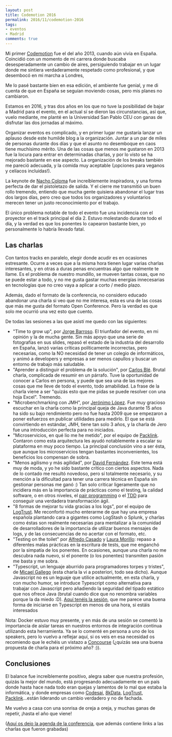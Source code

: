 ```yaml
---
layout: post
title: Codemotion 2016
permalink: 2016/11/codemotion-2016
tags:
- eventos
- Madrid
comments: true
---
```


Mi primer [Codemotion](http://codemotion.es/) fue el del año 2013, cuando aún vivía en España. Coincidió con un momento de mi carrera donde buscaba desesperadamente un cambio de aires, persiguiendo trabajar en un lugar donde me sintiera verdaderamente respetado como profesional, y que desembocó en mi marcha a Londres,  

Me lo pasé bastante bien en esa edición, el ambiente fue genial, y me di cuenta de que en España se seguían moviendo cosas, pero mis planes no cambiaron.

Estamos en 2016, y tras dos años en los que no tuve la posibilidad de bajar a Madrid para el evento, en el actual sí se dieron las circunstancias, así que, vuelo mediante, me planté en la Universidad San Pablo CEU con ganas de disfrutar las dos jornadas al máximo.

<!--break-->

Organizar eventos es complicado, y en primer lugar me gustaría lanzar un aplauso desde este humilde blog a la organización. Juntar a un par de miles de personas durante dos días y que el asunto no desemboque en caos tiene muchísimo mérito. Una de las cosas que menos me gustaron en 2013 fue la locura para entrar en determinadas charlas, y por lo visto se ha mejorado bastante en ese aspecto. La organización de los breaks también me pareció adecuada, y la comida muy aceptable (¡opciones para veganos y celíacos incluidas!).

La keynote de [Nacho Coloma](https://twitter.com/nachocoloma) fue increíblemente inspiradora, y una forma perfecta de dar el pistoletazo de salida. Y el cierre me transmitió un buen rollo tremendo, entiendo que mucha gente quisiera abandonar el lugar tras dos largos días, pero creo que todos los organizadores y voluntarios merecen tener un justo reconocimiento por el trabajo.

El único problema notable de todo el evento fue una incidencia con el proyector en el track principal el día 2. Estuvo molestando durante todo el día, y la verdad es que los ponentes lo capearon bastante bien, yo personalmente lo habría llevado fatal.

## Las charlas

Con tantos tracks en paralelo, elegir donde acudir es en ocasiones estresante. Ocurre a veces que a la misma hora tienen lugar varias charlas interesantes, y en otras a duras penas encuentras algo que realmente te llame. Es el problema de nuestro mundillo, se mueven tantas cosas, que no se puede estar a todo, y no me gusta gastar muchas energías innecesarias en tecnologías que no creo vaya a aplicar a corto / medio plazo.

Además, dado el formato de la conferencia, no considero educado abandonar una charla si veo que no me interesa, esta es una de las cosas que más me gusta del formato Open Conference. Pero la verdad es que solo me ocurrió una vez esto que cuento.

De todas las sesiones a las que asistí me quedo con las siguientes:

* "Time to grow up", por [Jorge Barroso](https://twitter.com/flipper83). El triunfador del evento, en mi opinión y la de mucha gente. Sin más apoyo que una serie de fotografías en sus slides, repasó el estado de la industria del desarrollo en España, lanzó varias críticas políticamente incorrectas, pero necesarias, como la NO necesidad de tener un colegio de informáticos, y animó a developers y empresas a ser menos capullos y buscar un entorno de trabajo más saludable.
* "Aprender a distinguir el problema de la solución", por [Carlos Blé](https://twitter.com/carlosble). Brutal charla, complicada de resumir en un párrafo. Tuve la oportunidad de conocer a Carlos en persona, y puede que sea una de las mejores cosas que me lleve de todo el evento, todo amabilidad. La frase de la charla viene a ser "quizás esto que me pidas se puede resolver con una hoja Excel". Tremendo.
* "Microbenchmarking con JMH", por [Jerónimo López](https://twitter.com/jerolba). Fue muy gracioso escuchar en la charla como la principal queja de Java durante 15 años ha sido su bajo rendimiento pero no fue hasta 2009 que se empezaron a poner esfuerzos en publicar utilidades para medirlo. El que se está convirtiendo en estándar, JMH, tiene tan solo 3 años, y la charla de Jero fue una introducción perfecta para no iniciados.
* "Microservicios, en qué lio me he metido", por el equipo de [Packlink](https://www.packlink.es). Contaron como esta arquitectura les ayudó notablemente a escalar su plataforma en muy poco tiempo. La principal conclusión vino a ser ésta, que aunque los microservicios tengan bastantes inconvenientes, los beneficios los compensan de sobra.
* "Menos agilismo y más agilidad", por [David Fernández](https://twitter.com/dafergon). Este tema está muy de moda, y yo he sido bastante crítico con ciertos aspectos. Nada de lo contado me resultó novedoso, pero sí totalmente necesario, y su mención a la dificultad para tener una carrera técnica en España sin gestionar personas me ganó :) Tan solo criticar ligeramente que no incidiera más en la importancia de prácticas como el testing, la calidad software, o en otros niveles, el [pair programming](/2016/08/pair-programming/) o el [TDD](/2016/01/aprendiendo-TDD/) para conseguir una verdadera transformación ágil.
* "8 formas de mejorar tu vida gracias a los logs", por el equipo de [LogTrust](https://www.logtrust.com/en/). Me reconfortó mucho enterarme de que hay una empresa española plantando cara a gigantes como LogStash o Splunk, y charlas como éstas son realmente necesarias para mentalizar a la comunidad de desarrolladores de la importancia de utilizar buenos mensajes de logs, y de las consecuencias de no acertar con el formato, etc.
* "Testing on the toilet" por [Alfredo Casado](https://twitter.com/AlfredoCasado) y [Laura Morillo](https://twitter.com/Laura_Morillo): repaso a diferentes malas prácticas en la escritura de tests, que me enganchó por la simpatía de los ponentes. En ocasiones, aunque una charla no me descubra nada nuevo, si el ponente (o los ponentes) transmiten pasión me basta y me sobra.
* "Typescript, un lenguaje aburrido para programadores torpes y tristes", de [Micael Gallego](https://twitter.com/micael_gallego) (esta charla la vi a posteriori, todo sea dicho). Aunque Javascript no es un leguaje que utilice actualmente, en esta charla, y con mucho humor, se introduce Typescript como alternativa para trabajar con Javascript pero añadiendo la seguridad del tipado estático que nos ofrece Java (brutal cuando dice que no renombra variables porque la da miedo :D). [Aquí tenéis la sesión](https://www.youtube.com/watch?v=32cPEcX3Qa0&t=2344s), que me parece una buena forma de iniciarse en Typescript en menos de una hora, si estáis interesados

Nota: Docker estuvo muy presente, y en más de una sesión se comentó la importancia de aislar tareas en nuestros entornos de integración continua utilizando esta herramienta. Ya se lo comenté en persona a uno de los speakers, pero lo vuelvo a reflejar aquí, si os veis en esa necesidad os recomiendo que le echéis un vistazo a [Concourse](/2016/05/concourse-1/) (¿quizás sea una buena propuesta de charla para el próximo año? :)).


## Conclusiones

El balance fue increíblemente positivo, alegra saber que nuestra profesión, quizás la mejor del mundo, está progresando adecuadamente en un país donde hasta hace nada todo eran quejas y lamentos de lo mal que estaba la informática, y donde empresas como [Codesai](http://www.codesai.com/), [8kData](https://www.8kdata.com/es/), [LogTrust](https://www.logtrust.com/en/), [Packlink](https://www.packlink.es)...están liderando un cambio verdadero y no de fachada.

Me vuelvo a casa con una sonrisa de oreja a oreja, y muchas ganas de repetir, ¡hasta el año que viene!

([Aquí os dejo la agenda de la conferencia](https://2016.codemotion.es/agenda.html), que además contiene links a las charlas que fueron grabadas)
